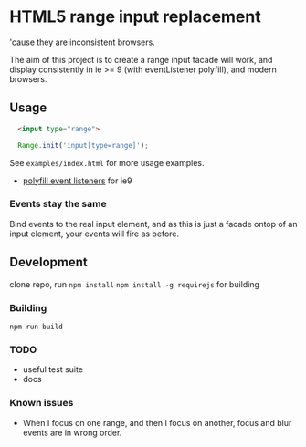 # HTML5 range input replacement

'cause they are inconsistent browsers.

The aim of this project is to create a range input facade will work, and display
consistently in ie >= 9 (with eventListener polyfill), and modern browsers.


## Usage

```html
  <input type="range">
```

```javascript
  Range.init('input[type=range]');
```

See `examples/index.html` for more usage examples.

* [polyfill
  event listeners](https://developer.mozilla.org/en-US/docs/Web/API/EventTarget/addEventListener?redirectlocale=en-US&redirectslug=DOM%2FEventTarget.addEventListener) for ie9

### Events stay the same

Bind events to the real input element, and as this is just a facade ontop of an
input element, your events will fire as before.

## Development

clone repo, run `npm install`
`npm install -g requirejs` for building

### Building

`npm run build`

### TODO

* useful test suite
* docs

### Known issues

* When I focus on one range, and then I focus on another, focus and blur events
  are in wrong order.
